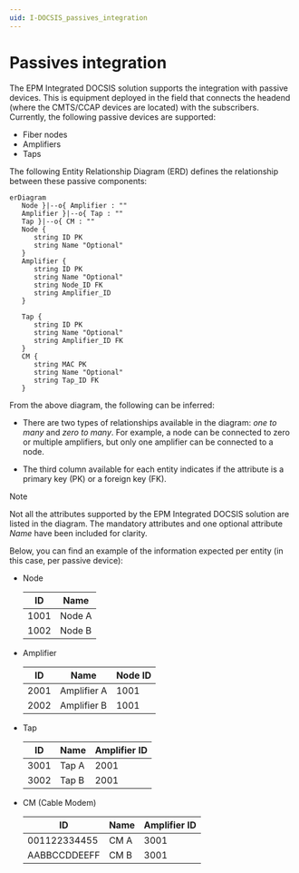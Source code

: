 ```yaml
---
uid: I-DOCSIS_passives_integration
---
```


# Passives integration

The EPM Integrated DOCSIS solution supports the integration with passive devices. This is equipment deployed in the field that connects the headend (where the CMTS/CCAP devices are located) with the subscribers. Currently, the following passive devices are supported:

- Fiber nodes
- Amplifiers
- Taps

The following Entity Relationship Diagram (ERD) defines the relationship between these passive components:

```mermaid
erDiagram
   Node }|--o{ Amplifier : ""
   Amplifier }|--o{ Tap : ""
   Tap }|--o{ CM : ""
   Node {
      string ID PK
      string Name "Optional"
   }
   Amplifier {
      string ID PK
      string Name "Optional"
      string Node_ID FK
      string Amplifier_ID
   }
   
   Tap {
      string ID PK
      string Name "Optional"
      string Amplifier_ID FK
   }
   CM {
      string MAC PK
      string Name "Optional"
      string Tap_ID FK
   }
```

From the above diagram, the following can be inferred:

- There are two types of relationships available in the diagram: *one to many* and *zero to many*. For example, a node can be connected to zero or multiple amplifiers, but only one amplifier can be connected to a node.

- The third column available for each entity indicates if the attribute is a primary key (PK) or a foreign key (FK).

> [!NOTE]
> Not all the attributes supported by the EPM Integrated DOCSIS solution are listed in the diagram. The mandatory attributes and one optional attribute *Name* have been included for clarity.

Below, you can find an example of the information expected per entity (in this case, per passive device):

- Node

  | ID   | Name   |
  |------|--------|
  | 1001 | Node A |
  | 1002 | Node B |

- Amplifier

  | ID   | Name        | Node ID |
  |------|-------------|---------|
  | 2001 | Amplifier A | 1001    |
  | 2002 | Amplifier B | 1001    |

- Tap

  | ID   | Name  | Amplifier ID |
  |------|-------|--------------|
  | 3001 | Tap A | 2001         |
  | 3002 | Tap B | 2001         |

- CM (Cable Modem)

  | ID           | Name | Amplifier ID |
  |--------------|------|--------------|
  | 001122334455 | CM A | 3001         |
  | AABBCCDDEEFF | CM B | 3001         |
